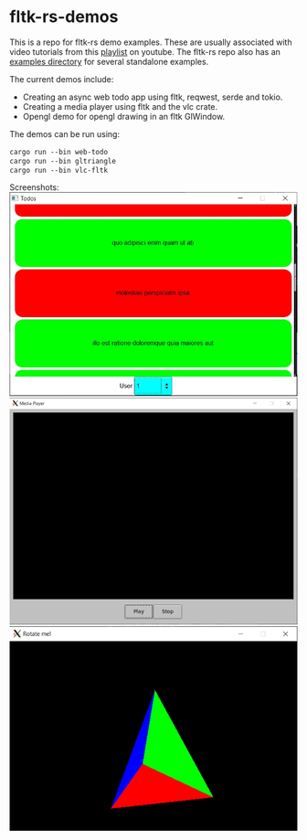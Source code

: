 # fltk-rs-demos

This is a repo for fltk-rs demo examples. These are usually associated with video tutorials from this [playlist](https://www.youtube.com/playlist?list=PLHqrrowPLkDu9U-uk60sGM-YWLOJFfLoE) on youtube.
The fltk-rs repo also has an [examples directory](https://github.com/MoAlyousef/fltk-rs/tree/master/examples) for several standalone examples.

The current demos include:
- Creating an async web todo app using fltk, reqwest, serde and tokio.
- Creating a media player using fltk and the vlc crate.
- Opengl demo for opengl drawing in an fltk GlWindow.

The demos can be run using:
```
cargo run --bin web-todo
cargo run --bin gltriangle
cargo run --bin vlc-fltk
```

Screenshots:
![alt_test](web-todo/ex.jpg)
![alt_test](libvlc/ex.jpg)
![alt_test](opengl/ex.jpg)
